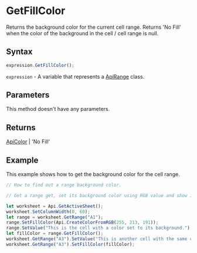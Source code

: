 # GetFillColor

Returns the background color for the current cell range. Returns 'No Fill' when the color of the background in the cell / cell range is null.

## Syntax

```javascript
expression.GetFillColor();
```

`expression` - A variable that represents a [ApiRange](../ApiRange.md) class.

## Parameters

This method doesn't have any parameters.

## Returns

[ApiColor](../../ApiColor/ApiColor.md) \| 'No Fill'

## Example

This example shows how to get the background color for the cell range.

```javascript editor-xlsx
// How to find out a range background color.

// Get a range get, set its background color using RGB value and show it in the worksheet.

let worksheet = Api.GetActiveSheet();
worksheet.SetColumnWidth(0, 60);
let range = worksheet.GetRange("A1");
range.SetFillColor(Api.CreateColorFromRGB(255, 213, 191));
range.SetValue("This is the cell with a color set to its background.");
let fillColor = range.GetFillColor();
worksheet.GetRange("A3").SetValue("This is another cell with the same color set to its background");
worksheet.GetRange("A3").SetFillColor(fillColor);
```
